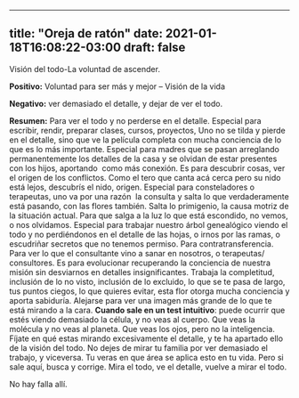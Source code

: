 
---
title: "Oreja de ratón"
date: 2021-01-18T16:08:22-03:00
draft: false
--- 
        

 



Visión del todo-La voluntad de
 ascender.


**Positivo:**  Voluntad para ser más y mejor – Visión de la vida


**Negativo:**  ver demasiado el detalle, y dejar de ver el todo.


**Resumen:**  Para ver el todo y no perderse en el detalle.
 Especial para escribir, rendir, preparar clases, cursos, proyectos, Uno no se
 tilda y pierde en el detalle, sino que ve la película completa con mucha
 conciencia de lo que es lo más importante.
Especial para madres que se pasan arreglando
 permanentemente los detalles de la casa y se olvidan de estar presentes con los
 hijos, aportando  como más conexión.
Es para descubrir cosas, ver el origen de los
 conflictos. 
Como el tero que canta acá cerca pero su nido está
 lejos, descubrís el nido, origen.
Especial para consteladores o terapeutas, uno va por
 una razón  la consulta y salta lo que
 verdaderamente está pasando, con las flores también. 
Salta lo primigenio, la causa motriz de la situación
 actual. 
Para que salga a la luz lo que está escondido, no
 vemos, o nos olvidamos.
Especial para trabajar nuestro árbol genealógico
 viendo el todo y no perdiéndonos en el detalle de las hojas, o irnos por las
 ramas, o escudriñar secretos que no tenemos permiso. 
Para contratransferencia. Para ver lo que el
 consultante vino a sanar en nosotros, o terapeutas/ consultores.
Es para evolucionar recuperando la conciencia de
 nuestra misión sin desviarnos en detalles insignificantes.
Trabaja la completitud, inclusión de lo no visto,
 inclusión de lo excluido, lo que se te pasa de largo, tus puntos ciegos, lo que
 quieres evitar, esta flor otorga mucha conciencia y aporta sabiduría.
Alejarse para ver una imagen más grande de lo que te
 está mirando a la cara.
**Cuando sale en un
 test intuitivo**: puede ocurrir que estés
 viendo demasiado la célula, y no veas al cuerpo. Que veas la molécula y no veas
 al planeta. Que veas los ojos, pero no la inteligencia.
Fíjate en qué estas mirando excesivamente el
 detalle, y te ha apartado ello de la visión del todo.
No dejes de mirar tu familia por ver demasiado el
 trabajo, y viceversa.
Tu veras en que área se aplica esto en tu vida. Pero
 si sale aquí, busca y corrige.
Mira el todo, ve el detalle, vuelve a mirar el todo.
 
No hay falla allí.




 
